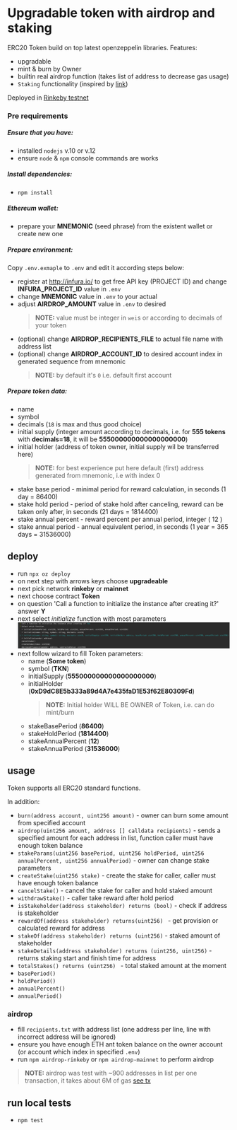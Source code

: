 # Upgradable token with airdrop and staking

ERC20 Token build on top latest openzeppelin libraries. 
Features:
 - upgradable
 - mint & burn by Owner
 - builtin real airdrop function (takes list of address to decrease gas usage)
 - `Staking` functionality (inspired by [link](https://hackernoon.com/implementing-staking-in-solidity-1687302a82cf))
 

Deployed in [Rinkeby testnet](https://rinkeby.etherscan.io/address/0x265453b7f7d8bbab249280d7714837d9651e7ed3)

### Pre requirements

##### Ensure that you have:
 - installed `nodejs` v.10 or v.12
 - ensure `node` & `npm` console commands are works

##### Install dependencies:
 - `npm install`
 
##### Ethereum wallet:
 - prepare your **MNEMONIC** (seed phrase) from the existent wallet or create new one
 
##### Prepare environment:
 Copy `.env.exmaple` to `.env` and edit it according steps below:

 - register at http://infura.io/ to get free API key (PROJECT ID) 
   and change __INFURA_PROJECT_ID__ value in `.env`
 - change __MNEMONIC__ value in `.env` to your actual
 - adjust __AIRDROP_AMOUNT__ value in `.env` to desired
   > **NOTE:** value must be integer in `wei`s or according to decimals of your token
 - (optional) change __AIRDROP_RECIPIENTS_FILE__ to actual file name with address list
 - (optional) change __AIRDROP_ACCOUNT_ID__ to desired account index in generated sequence from mnemonic
   > **NOTE:** by default it's `0` i.e. default first account

##### Prepare token data:
 - name
 - symbol
 - decimals (`18` is max and thus good choice)
 - initial supply (integer amount according to decimals, i.e. for __555 tokens__ with __decimals=18__, it will be __555000000000000000000__)
 - initial holder (address of token owner, initial supply wil be transferred here)
   > **NOTE:** for best experience put here default (first) address generated from mnemonic, i.e with index 0
 - stake base period - minimal period for reward calculation, in seconds (1 day = 86400)
 - stake hold period - period of stake hold after canceling, reward can be taken only after, in seconds (21 days = 1814400)
 - stake annual percent - reward percent per annual period, integer ( 12 )
 - stake annual period - annual equivalent period, in seconds (1 year = 365 days = 31536000)
 
## deploy
 - run `npx oz deploy`
 - on next step with arrows keys choose **upgradeable**
 - next pick network **rinkeby** or **mainnet**
 - next choose contract **Token**
 - on question 'Call a function to initialize the instance after creating it?' answer **Y**
 - next select *initialize* function with most parameters
   ![](img1.png?raw=true)
 - next follow wizard to fill Token parameters:
   - name (__Some token__)
   - symbol (__TKN__)
   - initialSupply (__555000000000000000000__)
   - initialHolder (__0xD9dC8E5b333a89d4A7e435faD1E53f62E80309Fd__) 
     > **NOTE:** Initial holder WILL BE OWNER of Token, i.e. can do mint/burn
   - stakeBasePeriod (__86400__)
   - stakeHoldPeriod (__1814400__)
   - stakeAnnualPercent (__12__)
   - stakeAnnualPeriod (__31536000__)
 

## usage

Token supports all ERC20 standard functions.
 
In addition:
 - `burn(address account, uint256 amount)` - owner can burn some amount from specified account
 - `airdrop(uint256 amount, address [] calldata recipients)` - sends a specified amount for each address in list, function caller must have enough token balance
 - `stakeParams(uint256 basePeriod, uint256 holdPeriod, uint256 annualPercent, uint256 annualPeriod)` - owner can change stake parameters
 - `createStake(uint256 stake)` - create the stake for caller, caller must have enough token balance
 - `cancelStake()` - cancel the stake for caller and hold staked amount 
 - `withdrawStake()` - caller take reward after hold period
 - `isStakeholder(address stakeholder) returns (bool)` - check if address is stakeholder
 - `rewardOf(address stakeholder) returns(uint256) ` - get provision or calculated reward for address
 - `stakeOf(address stakeholder) returns (uint256)` - staked amount of stakeholder
 - `stakeDetails(address stakeholder) returns (uint256, uint256)` - returns staking start and finish time for address
 - `totalStakes() returns (uint256) ` - total staked amount at the moment
 - `basePeriod()`
 - `holdPeriod()`
 - `annualPercent()`
 - `annualPeriod()`

### airdrop
 - fill `recipients.txt` with address list (one address per line, line with incorrect address will be ignored)
 - ensure you have enough ETH ant token balance on the owner account (or account which index in specified `.env`)
 - run `npm airdrop-rinkeby` or `npm airdrop-mainnet` to perform airdrop
 > **NOTE:** airdrop was test with ~900 addresses in list per one transaction, it takes about 6M of gas [see tx](https://rinkeby.etherscan.io/tx/0x280d50a16d20527306cf042b1eecff4100df425ebab27f056bb4c38208bed4e0)    
 
## run local tests
 - `npm test`


